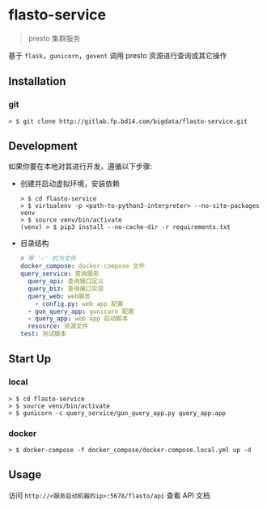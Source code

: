 # flasto-service

> presto 集群服务

基于 `flask`，`gunicorn`，`gevent` 调用 presto 资源进行查询或其它操作

## Installation

### git

```shell
> $ git clone http://gitlab.fp.bd14.com/bigdata/flasto-service.git
```

## Development

如果你要在本地对其进行开发，遵循以下步骤:

* 创建并启动虚拟环境，安装依赖
    ```shell
    > $ cd flasto-service
    > $ virtualenv -p <path-to-python3-interpreter> --no-site-packages venv
    > $ source venv/bin/activate
    (venv) > $ pip3 install --no-cache-dir -r requirements.txt
    ```
    
* 目录结构
    ```yaml
    # 带 '-' 的为文件
    docker_compose: docker-compose 文件
    query_service: 查询服务
      query_api: 查询接口定义
      query_biz: 查询接口实现
      query_web: web服务
        - config.py: web app 配置
      - gun_query_app: gunicorn 配置
      - query_app: web app 启动脚本
      resource: 资源文件
    test: 测试脚本
    ```

## Start Up

### local

```shell
> $ cd flasto-service
> $ source venv/bin/activate
> $ gunicorn -c query_service/gun_query_app.py query_app:app
```

### docker

```shell
> $ docker-compose -f docker_compose/docker-compose.local.yml up -d
```

## Usage

访问 `http://<服务启动机器的ip>:5678/flasto/api` 查看 API 文档
